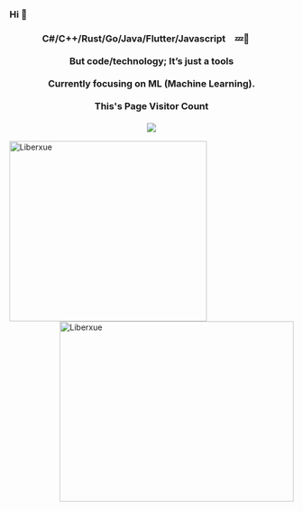 ### Hi 👏

<div>
  <h3 align="center">C#/C++/Rust/Go/Java/Flutter/Javascript&emsp;💤👻 &emsp;   <br>  <br>  But code/technology;  It’s just a tools <br> 
    <br>
    Currently focusing on ML (Machine Learning). <br>
    <br>
    This's Page Visitor Count<br>
    <br>
  <img src="https://profile-counter.glitch.me/Liberxue/count.svg" />
</h3>
  
<a href="https://www.liberxue.com"><img width="350" height="320" align="left" src="https://github-readme-streak-stats.herokuapp.com/?user=Liberxue&hide_border=true&show_icons=true&hide=contribs&locale=en&title_color=fff&text_color=fff&icon_color=fff&bg_color=fc5c7d,6a82fb,05dfd7&include_all_commits=true" alt="Liberxue" /></a>

<a href="https://www.liberxue.com"><img width="415" height="320"  align="right" src="https://github-readme-stats.vercel.app/api?username=Liberxue&hide_border=true&show_icons=true&hide=contribs&locale=en&title_color=fff&text_color=fff&icon_color=fff&bg_color=fc5c7d,6a82fb,05dfd7&include_all_commits=true" alt="Liberxue"/></a>
  
</div>

